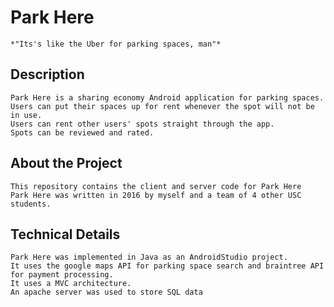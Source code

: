 # Park Here

	*"Its's like the Uber for parking spaces, man"*


## Description

	Park Here is a sharing economy Android application for parking spaces.
	Users can put their spaces up for rent whenever the spot will not be in use.
	Users can rent other users' spots straight through the app.
	Spots can be reviewed and rated.


## About the Project

	This repository contains the client and server code for Park Here
	Park Here was written in 2016 by myself and a team of 4 other USC students.


## Technical Details
	
	Park Here was implemented in Java as an AndroidStudio project.
	It uses the google maps API for parking space search and braintree API for payment processing.
	It uses a MVC architecture.
	An apache server was used to store SQL data
